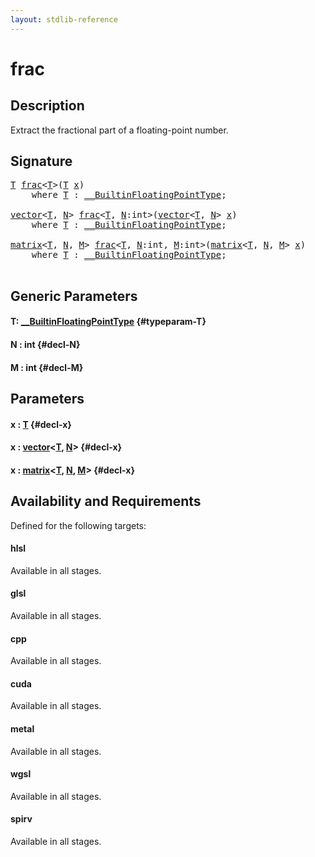 ```yaml
---
layout: stdlib-reference
---
```


# frac

## Description

Extract the fractional part of a floating-point number.




## Signature 

<pre>
<a href="/stdlib-reference/global-decls/frac#typeparam-T" class="code_type">T</a> <a href="/stdlib-reference/global-decls/frac">frac</a>&lt;<a href="/stdlib-reference/global-decls/frac#typeparam-T" class="code_type">T</a>&gt;(<a href="/stdlib-reference/global-decls/frac#typeparam-T" class="code_type">T</a> <a href="/stdlib-reference/global-decls/frac#decl-x" class="code_param">x</a>)
    <span class='code_keyword'>where</span> <a href="/stdlib-reference/global-decls/frac#typeparam-T" class="code_type">T</a> : <a href="/stdlib-reference/interfaces/0_builtinfloatingpointtype-029hm/index" class="code_type">__BuiltinFloatingPointType</a>;

<a href="/stdlib-reference/types/vector/index" class="code_type">vector</a>&lt;<a href="/stdlib-reference/global-decls/frac#typeparam-T" class="code_type">T</a>, <a href="/stdlib-reference/global-decls/frac#decl-N" class="code_var">N</a>&gt; <a href="/stdlib-reference/global-decls/frac">frac</a>&lt;<a href="/stdlib-reference/global-decls/frac#typeparam-T" class="code_type">T</a>, <a href="/stdlib-reference/global-decls/frac#decl-N" class="code_var">N</a>:<span class="code_keyword">int</span>&gt;(<a href="/stdlib-reference/types/vector/index" class="code_type">vector</a>&lt;<a href="/stdlib-reference/global-decls/frac#typeparam-T" class="code_type">T</a>, <a href="/stdlib-reference/global-decls/frac#decl-N" class="code_var">N</a>&gt; <a href="/stdlib-reference/global-decls/frac#decl-x" class="code_param">x</a>)
    <span class='code_keyword'>where</span> <a href="/stdlib-reference/global-decls/frac#typeparam-T" class="code_type">T</a> : <a href="/stdlib-reference/interfaces/0_builtinfloatingpointtype-029hm/index" class="code_type">__BuiltinFloatingPointType</a>;

<a href="/stdlib-reference/types/matrix/index" class="code_type">matrix</a>&lt;<a href="/stdlib-reference/global-decls/frac#typeparam-T" class="code_type">T</a>, <a href="/stdlib-reference/global-decls/frac#decl-N" class="code_var">N</a>, <a href="/stdlib-reference/global-decls/frac#decl-M" class="code_var">M</a>&gt; <a href="/stdlib-reference/global-decls/frac">frac</a>&lt;<a href="/stdlib-reference/global-decls/frac#typeparam-T" class="code_type">T</a>, <a href="/stdlib-reference/global-decls/frac#decl-N" class="code_var">N</a>:<span class="code_keyword">int</span>, <a href="/stdlib-reference/global-decls/frac#decl-M" class="code_var">M</a>:<span class="code_keyword">int</span>&gt;(<a href="/stdlib-reference/types/matrix/index" class="code_type">matrix</a>&lt;<a href="/stdlib-reference/global-decls/frac#typeparam-T" class="code_type">T</a>, <a href="/stdlib-reference/global-decls/frac#decl-N" class="code_var">N</a>, <a href="/stdlib-reference/global-decls/frac#decl-M" class="code_var">M</a>&gt; <a href="/stdlib-reference/global-decls/frac#decl-x" class="code_param">x</a>)
    <span class='code_keyword'>where</span> <a href="/stdlib-reference/global-decls/frac#typeparam-T" class="code_type">T</a> : <a href="/stdlib-reference/interfaces/0_builtinfloatingpointtype-029hm/index" class="code_type">__BuiltinFloatingPointType</a>;

</pre>

## Generic Parameters

#### T: [\_\_BuiltinFloatingPointType](/stdlib-reference/interfaces/0_builtinfloatingpointtype-029hm/index) {#typeparam-T}
#### N  : int {#decl-N}
#### M  : int {#decl-M}

## Parameters

#### x  : [T](/stdlib-reference/global-decls/frac#typeparam-T) {#decl-x}
#### x  : [vector](/stdlib-reference/types/vector/index)\<[T](/stdlib-reference/types/vector/index#typeparam-T), [N](/stdlib-reference/types/vector/index#decl-N)\> {#decl-x}
#### x  : [matrix](/stdlib-reference/types/matrix/index)\<[T](/stdlib-reference/types/matrix/t-0), [N](/stdlib-reference/types/matrix/index#decl-N), [M](/stdlib-reference/types/matrix/index#decl-M)\> {#decl-x}

## Availability and Requirements

Defined for the following targets:

#### hlsl
Available in all stages.

#### glsl
Available in all stages.

#### cpp
Available in all stages.

#### cuda
Available in all stages.

#### metal
Available in all stages.

#### wgsl
Available in all stages.

#### spirv
Available in all stages.



